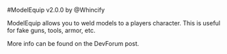 #ModelEquip v2.0.0 by @Whincify
    
ModelEquip allows you to weld models to a players character. This is useful for fake guns, tools, armor, etc.

More info can be found on the DevForum post. 
